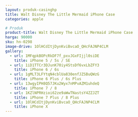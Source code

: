 ```yaml
---
layout: produk-casinghp
title: Walt Disney The Little Mermaid iPhone Case
categories: apple

# Produk
product-title: Walt Disney The Little Mermaid iPhone Case
harga: 90000
sku: hn-0298
image-drive: 1OlHCdItjDynKviBvcaO_QHcFAJNP4CLM
gallery:
  - url: 1MFqpkBOPcRkDF7f_pxvJGxFIjjl0siDE
    title: iPhone 5 / 5s / SE
  - url: 1iD1TTCr3DJunK70iy4StsDf6vxLbZFY3
    title: iPhone 6 / 6s
  - url: 1gMLT3LFYtqN4cblUa830enfJZSBuQWzG
    title: iPhone 6 Plus / 6s Plus
  - url: 13wgyIPH8Q57JKu2Wyx7nMPvAZM1uhdeQ
    title: iPhone 7 / 8
  - url: 1KZlNPRHzioi62ze9aWwTNastsY4ZZJZT
    title: iPhone 7 Plus / 8 Plus
  - url: 1OlHCdItjDynKviBvcaO_QHcFAJNP4CLM
    title: iPhone X
---
```

